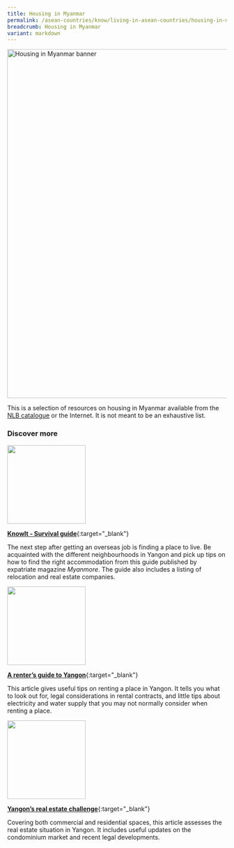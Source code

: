 ```yaml
---
title: Housing in Myanmar
permalink: /asean-countries/know/living-in-asean-countries/housing-in-myanmar/
breadcrumb: Housing in Myanmar
variant: markdown
---
```

<img src="/images/asean-living/ASEAN-Myanmar-Housing.jpg" alt="Housing in Myanmar banner" style="width:800px;">

This is a selection of resources on housing in Myanmar available from the [NLB catalogue](http://catalogue.nlb.gov.sg/) or the Internet.  It is not meant to be an exhaustive list.

### **Discover more**

<img src="/images/resources/Article 4.jpg" style="width:180px;">

[**KnowIt - Survival guide**](https://www.myanmore.com/2017/10/know-it-5/){:target="_blank"}

The next step after getting an overseas job is finding a place to live. Be acquainted with the different neighbourhoods in Yangon and pick up tips on how to find the right accommodation from this guide published by expatriate magazine *Myanmore*. The guide also includes a listing of relocation and real estate companies.

<img src="/images/resources/Article 3.jpg" style="width:180px;">

[**A renter’s guide to Yangon**](https://frontiermyanmar.net/en/a-renters-guide-to-yangon){:target="_blank"}

This article gives useful tips on renting a place in Yangon. It tells you what to look out for, legal considerations in rental contracts, and little tips about electricity and water supply that you may not normally consider when renting a place.

<img src="/images/resources/Article 2.jpg" style="width:180px;">

[**Yangon’s real estate challenge**](https://www.bangkokpost.com/world/888416/yangon-real-estate-challenge){:target="_blank"}

Covering both commercial and residential spaces, this article assesses the real estate situation in Yangon. It includes useful updates on the condominium market and recent legal developments.